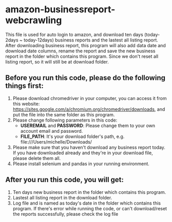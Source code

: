 # amazon-businessreport-webcrawling

This file is used for auto login to amazon, and download ten days (today-2days ~ today-12days) business reports and the lastest all listing report. 
After downloading business report, this program will also add data date and download date columns, rename the report and save the new business report in the folder which contains this program. 
Since we don't reset all listing report, so it will still be at download folder.

## Before you run this code, please do the following things first:
1. Please download chromedriver in your computer, you can access it from this website: https://sites.google.com/a/chromium.org/chromedriver/downloads, and put the file into the same folder as this program.
2. Please change following parameters in this code:
   - **USEREMAIL** and **PASSWORD**: Please change them to your own account email and password.
   - **FILE_PATH**: It's your download folder's path, e.g. file:///Users/michelle/Downloads/
3. Please make sure that you haven't download any business report today. If you have downloaded already and they're in your download file, please delete them all.
4. Please install selenium and pandas in your running environment.

## After you run this code, you will get:
1. Ten days new business report in the folder which contains this program.
2. Lastest all listing report in the download folder.
3. Log file and is named as today's date in the folder which contains this program. If there's error while running the code, or can't download/reset the reports successfully, please check the log file
